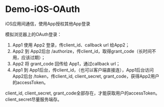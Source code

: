 # Demo-iOS-OAuth
iOS应用间通信，使用App授权其他App登录

模拟浏览器上的OAuth登录：

1. App1 使用 App2 登录，传client_id、callback url 给App2；
2. App2 到 App2后台 /authorize，传client_id，取得grant_code（长时间不用，应该过期）；
3. App2 将 grant_code 回传给 App1，通过callback url；
4. App1 到 App1后台，传client_id，（也可以客户端直接连），App1后台访问App2后台 /token，传client_id, client_secret, grant_code，获得App2用户的accessToken。

client_id, client_secret, grant_code全部存在，才能获取用户的accessToken。client_secret尽量服务端存。

